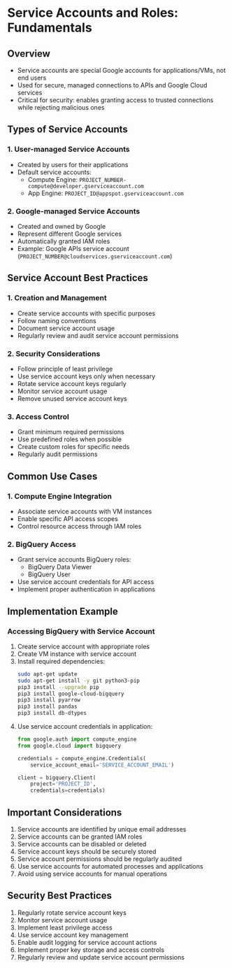 # Service Accounts and Roles: Fundamentals

## Overview
- Service accounts are special Google accounts for applications/VMs, not end users
- Used for secure, managed connections to APIs and Google Cloud services
- Critical for security: enables granting access to trusted connections while rejecting malicious ones

## Types of Service Accounts

### 1. User-managed Service Accounts
- Created by users for their applications
- Default service accounts:
  - Compute Engine: `PROJECT_NUMBER-compute@developer.gserviceaccount.com`
  - App Engine: `PROJECT_ID@appspot.gserviceaccount.com`

### 2. Google-managed Service Accounts
- Created and owned by Google
- Represent different Google services
- Automatically granted IAM roles
- Example: Google APIs service account (`PROJECT_NUMBER@cloudservices.gserviceaccount.com`)

## Service Account Best Practices

### 1. Creation and Management
- Create service accounts with specific purposes
- Follow naming conventions
- Document service account usage
- Regularly review and audit service account permissions

### 2. Security Considerations
- Follow principle of least privilege
- Use service account keys only when necessary
- Rotate service account keys regularly
- Monitor service account usage
- Remove unused service account keys

### 3. Access Control
- Grant minimum required permissions
- Use predefined roles when possible
- Create custom roles for specific needs
- Regularly audit permissions

## Common Use Cases

### 1. Compute Engine Integration
- Associate service accounts with VM instances
- Enable specific API access scopes
- Control resource access through IAM roles

### 2. BigQuery Access
- Grant service accounts BigQuery roles:
  - BigQuery Data Viewer
  - BigQuery User
- Use service account credentials for API access
- Implement proper authentication in applications

## Implementation Example

### Accessing BigQuery with Service Account
1. Create service account with appropriate roles
2. Create VM instance with service account
3. Install required dependencies:
   ```bash
   sudo apt-get update
   sudo apt-get install -y git python3-pip
   pip3 install --upgrade pip
   pip3 install google-cloud-bigquery
   pip3 install pyarrow
   pip3 install pandas
   pip3 install db-dtypes
   ```
4. Use service account credentials in application:
   ```python
   from google.auth import compute_engine
   from google.cloud import bigquery
   
   credentials = compute_engine.Credentials(
       service_account_email='SERVICE_ACCOUNT_EMAIL')
   
   client = bigquery.Client(
       project='PROJECT_ID',
       credentials=credentials)
   ```

## Important Considerations
1. Service accounts are identified by unique email addresses
2. Service accounts can be granted IAM roles
3. Service accounts can be disabled or deleted
4. Service account keys should be securely stored
5. Service account permissions should be regularly audited
6. Use service accounts for automated processes and applications
7. Avoid using service accounts for manual operations

## Security Best Practices
1. Regularly rotate service account keys
2. Monitor service account usage
3. Implement least privilege access
4. Use service account key management
5. Enable audit logging for service account actions
6. Implement proper key storage and access controls
7. Regularly review and update service account permissions
